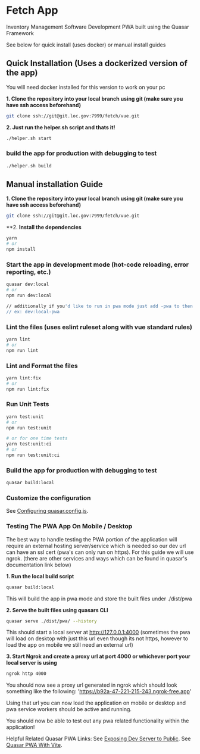 # Fetch App

Inventory Management Software Development PWA built using the Quasar Framework

See below for quick install (uses docker) or manual install guides



## Quick Installation (Uses a dockerized version of the app)

You will need docker installed for this version to work on your pc

**1. Clone the repository into your local branch using git (make sure you have ssh access beforehand)**

```bash
git clone ssh://git@git.loc.gov:7999/fetch/vue.git
```

**2. Just run the helper.sh script and thats it!**

```bash
./helper.sh start
```

### build the app for production with debugging to test

```bash
./helper.sh build
```

## Manual installation Guide

**1. Clone the repository into your local branch using git (make sure you have ssh access beforehand)**

```bash
git clone ssh://git@git.loc.gov:7999/fetch/vue.git
```

**2. **Install the dependencies**

```bash
yarn
# or
npm install
```

### Start the app in development mode (hot-code reloading, error reporting, etc.)

```bash
quasar dev:local
# or 
npm run dev:local

// additionally if you'd like to run in pwa mode just add -pwa to then end
// ex: dev:local-pwa
```

### Lint the files (uses eslint ruleset along with vue standard rules)

```bash
yarn lint
# or
npm run lint
```

### Lint and Format the files

```bash
yarn lint:fix
# or
npm run lint:fix
```

### Run Unit Tests

```bash
yarn test:unit
# or
npm run test:unit

# or for one time tests
yarn test:unit:ci
# or
npm run test:unit:ci
```

### Build the app for production with debugging to test

```bash
quasar build:local
```

### Customize the configuration

See [Configuring quasar.config.js](https://v2.quasar.dev/quasar-cli-vite/quasar-config-js).


### Testing The PWA App On Mobile / Desktop

The best way to handle testing the PWA portion of the application will require an external hosting server/service which is needed so our dev url can have an ssl cert (pwa's can only run on https). For this guide we will use ngrok. (there are other services and ways which can be found in quasar's documentation link below)

**1. Run the local build script**

```bash
quasar build:local
```

This will build the app in pwa mode and store the built files under ./dist/pwa

**2. Serve the built files using quasars CLI**

```bash
quasar serve ./dist/pwa/ --history
```

This should start a local server at http://127.0.0.1:4000 (sometimes the pwa will load on desktop with just this url even though its not https, however to load the app on mobile we still need an external url)

**3. Start Ngrok and create a proxy url at port 4000 or whichever port your local server is using**

```bash
ngrok http 4000
```

You should now see a proxy url generated in ngrok which should look something like the following:
'https://b92a-47-221-215-243.ngrok-free.app'

Using that url you can now load the application on mobile or desktop and pwa service workers should be active and running.

You should now be able to test out any pwa related functionality within the application!

Helpful Related Quasar PWA Links:
See [Exposing Dev Server to Public](https://quasar.dev/quasar-cli-vite/opening-dev-server-to-public/).
See [Quasar PWA With Vite](https://quasar.dev/quasar-cli-vite/developing-pwa/introduction).

